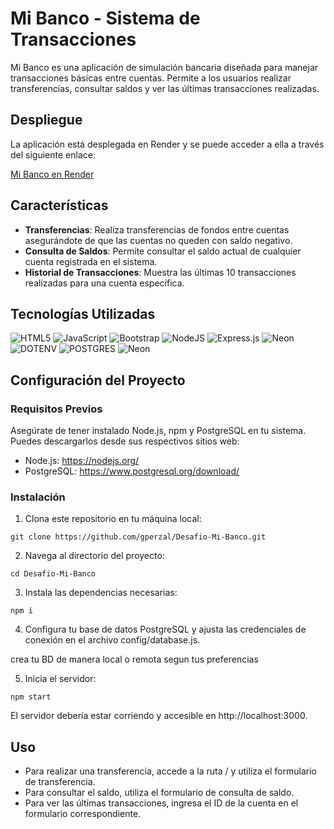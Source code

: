 # Mi Banco - Sistema de Transacciones

Mi Banco es una aplicación de simulación bancaria diseñada para manejar transacciones básicas entre cuentas. Permite a los usuarios realizar transferencias, consultar saldos y ver las últimas transacciones realizadas.

## Despliegue

La aplicación está desplegada en Render y se puede acceder a ella a través del siguiente enlace:

[Mi Banco en Render](https://mi-banco.onrender.com/)


## Características

- **Transferencias**: Realiza transferencias de fondos entre cuentas asegurándote de que las cuentas no queden con saldo negativo.
- **Consulta de Saldos**: Permite consultar el saldo actual de cualquier cuenta registrada en el sistema.
- **Historial de Transacciones**: Muestra las últimas 10 transacciones realizadas para una cuenta específica.

## Tecnologías Utilizadas

![HTML5](https://img.shields.io/badge/html5-%23E34F26.svg?style=for-the-badge&logo=html5&logoColor=white) ![JavaScript](https://img.shields.io/badge/javascript-%23323330.svg?style=for-the-badge&logo=javascript&logoColor=%23F7DF1E) ![Bootstrap](https://img.shields.io/badge/bootstrap-%238511FA.svg?style=for-the-badge&logo=bootstrap&logoColor=white) ![NodeJS](https://img.shields.io/badge/node.js-6DA55F?style=for-the-badge&logo=node.js&logoColor=white) ![Express.js](https://img.shields.io/badge/express.js-%23404d59.svg?style=for-the-badge&logo=express&logoColor=%2361DAFB) ![Neon](https://img.shields.io/badge/sequelize-24242d?style=for-the-badge&logo=sequelize&logoColor=2596be&labelColor=24242d) ![DOTENV](https://img.shields.io/badge/dotenv-0000?style=for-the-badge&logo=dotenv&logoColor=fff&color=b0a321) ![POSTGRES](https://img.shields.io/badge/Postgres-436590?style=for-the-badge&logo=postgresql&logoColor=fff&color=436590) ![Neon](https://img.shields.io/badge/neon-0c0c0c?style=for-the-badge&logo=https%3A%2F%2Fneon.tech%2F_next%2Fstatic%2Fsvgs%2Fe9de8fc7653111a1423e0d227c0c5e9f.svg)

## Configuración del Proyecto

### Requisitos Previos

Asegúrate de tener instalado Node.js, npm y PostgreSQL en tu sistema. Puedes descargarlos desde sus respectivos sitios web:

- Node.js: https://nodejs.org/
- PostgreSQL: https://www.postgresql.org/download/

### Instalación

1. Clona este repositorio en tu máquina local:

`git clone https://github.com/gperzal/Desafio-Mi-Banco.git`

2. Navega al directorio del proyecto:

`cd Desafio-Mi-Banco`

3. Instala las dependencias necesarias:

`npm i`

4. Configura tu base de datos PostgreSQL y ajusta las credenciales de conexión en el archivo config/database.js.

crea tu BD de manera local o remota segun tus preferencias


5. Inicia el servidor:

`npm start`


El servidor debería estar corriendo y accesible en http://localhost:3000.

## Uso

- Para realizar una transferencia, accede a la ruta / y utiliza el formulario de transferencia.
- Para consultar el saldo, utiliza el formulario de consulta de saldo.
- Para ver las últimas transacciones, ingresa el ID de la cuenta en el formulario correspondiente.
